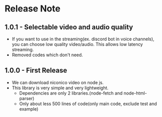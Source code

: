 # Release Note

## 1.0.1 - Selectable video and audio quality
  - If you want to use in the streaming(ex. discord bot in voice channels),
    you can choose low quality video/audio. This allows low latency streaming.
  - Removed codes which don't need.

## 1.0.0 - First Release
  - We can download niconico video on node js.
  - This library is very simple and very lightweight.
    - Dependencies are only 2 libraries.(node-fetch and node-html-parser)
    - Only about less 500 lines of code(only main code, exclude test and example)
